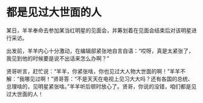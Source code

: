 # 都是见过大世面的人

某日，羊羊奉命去参加某当红明星的见面会，并筹划着在见面会结束后对该明星进行采访。 

出发前，羊羊内心十分激动，在编辑部紧张地自言自语：“哎呀，真是太紧张了，我见到他的时候要是说不出话来怎么办啊？” 

贤哥听言，赶忙说：“羊羊，你紧张啥，你也见过大人物大世面的啊！”羊羊不解：“我哪见过啊！”贤哥答：“不是天天在电视上见习大大吗？还有各国的总统、总理啥的，见明星紧张啥。”羊羊听后顿时放心了。贤哥，你说的没错，咱们都是见过大世面的人！